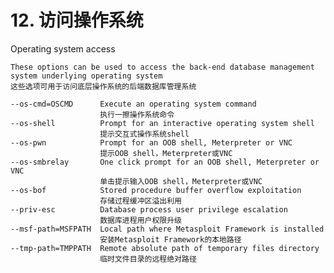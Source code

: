 # 12. 访问操作系统

Operating system access

    These options can be used to access the back-end database management system underlying operating system
    这些选项可用于访问底层操作系统的后端数据库管理系统
    
    --os-cmd=OSCMD      Execute an operating system command
    					执行一擦操作系统命令
    --os-shell          Prompt for an interactive operating system shell
    					提示交互式操作系统shell
    --os-pwn            Prompt for an OOB shell, Meterpreter or VNC
    					提示OOB shell，Meterpreter或VNC
    --os-smbrelay       One click prompt for an OOB shell, Meterpreter or VNC
    					单击提示输入OOB shell，Meterpreter或VNC
    --os-bof            Stored procedure buffer overflow exploitation
    					存储过程缓冲区溢出利用
    --priv-esc          Database process user privilege escalation
    					数据库进程用户权限升级
    --msf-path=MSFPATH  Local path where Metasploit Framework is installed
    					安装Metasploit Framework的本地路径
    --tmp-path=TMPPATH  Remote absolute path of temporary files directory
    					临时文件目录的远程绝对路径